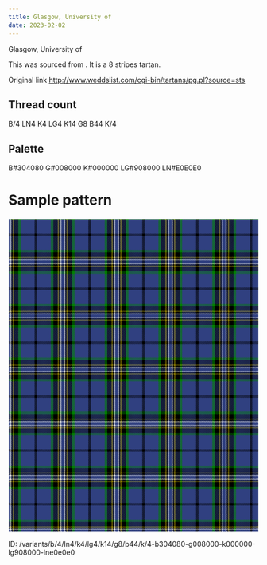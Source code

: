 ```yaml
---
title: Glasgow, University of
date: 2023-02-02
---
```

Glasgow, University of

This was sourced from <no value>.  It is a 8 stripes tartan.

Original link http://www.weddslist.com/cgi-bin/tartans/pg.pl?source=sts

## Thread count
B/4 LN4 K4 LG4 K14 G8 B44 K/4

## Palette
B#304080 G#008000 K#000000 LG#908000 LN#E0E0E0

# Sample pattern

![Tartan detail](tartan.png "B/4 LN4 K4 LG4 K14 G8 B44 K/4 tartan")

ID: /variants/b/4/ln4/k4/lg4/k14/g8/b44/k/4-b304080-g008000-k000000-lg908000-lne0e0e0